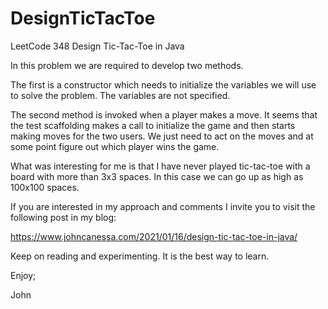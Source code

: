 # DesignTicTacToe
LeetCode 348 Design Tic-Tac-Toe in Java

In this problem we are required to develop two methods.

The first is a constructor which needs to initialize the variables
we will use to solve the problem. The variables are not specified.

The second method is invoked when a player makes a move.
It seems that the test scaffolding makes a call to initialize the
game and then starts making moves for the two users.
We just need to act on the moves and at some point figure out
which player wins the game.

What was interesting for me is that I have never played tic-tac-toe 
with a board with more than 3x3 spaces. In this case we can go up 
as high as 100x100 spaces.

If you are interested in my approach and comments I invite you to
visit the following post in my blog:

https://www.johncanessa.com/2021/01/16/design-tic-tac-toe-in-java/

Keep on reading and experimenting. It is the best way to learn.

Enjoy;

John
